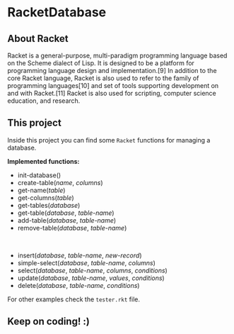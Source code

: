 # RacketDatabase

## About Racket
Racket is a general-purpose, multi-paradigm programming language based on the Scheme dialect of Lisp. It is designed to be a platform for programming language design and implementation.[9] In addition to the core Racket language, Racket is also used to refer to the family of programming languages[10] and set of tools supporting development on and with Racket.[11] Racket is also used for scripting, computer science education, and research.

## This project
Inside this project you can find some `Racket` functions for managing a database.  

**Implemented functions:**  
 * init-database()
 * create-table(_name_, _columns_)
 * get-name(_table_)
 * get-columns(_table_)
 * get-tables(_database_)
 * get-table(_database_, _table-name_)
 * add-table(_database_, _table-name_)
 * remove-table(_database_, _table-name_)   

<br>

 * insert(_database_, _table-name_, _new-record_)
 * simple-select(_database_, _table-name_, _columns_)
 * select(_database_, _table-name_, _columns_, _conditions_)
 * update(_database_, _table-name_, _values_, _conditions_)
 * delete(_database_, _table-name_, _conditions_)


For other examples check the `tester.rkt` file.

## Keep on coding! :)
